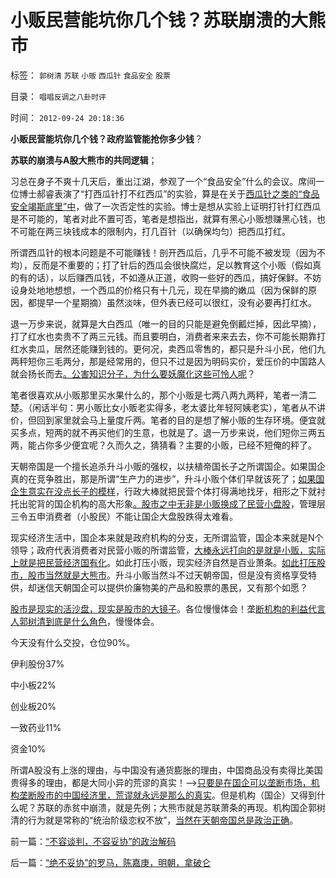 # 小贩民营能坑你几个钱？苏联崩溃的大熊市

标签： `郭树清` `苏联` `小贩` `西瓜针` `食品安全` `股票` 

目录： `唱唱反调之八卦时评`

时间： `2012-09-24 20:18:36`

**小贩民营能坑你几个钱？政府监管能抢你多少钱**？

**苏联的崩溃与A股大熊市的共同逻辑**；

习总在身子不爽十几天后，重出江湖，参观了一个“食品安全”什么的会议。席间一位博士郝睿表演了“打西瓜针打不红西瓜”的实验，算是在关于[西瓜针之类的“食品安全竭斯底里”中](../../../2012/2/13/食品安全不必歇斯底里，造假也需要成本.md)，做了一次否定性的实验。博士是想从实验上证明打针打红西瓜是不可能的，笔者对此不置可否，笔者是想指出，就算有黑心小贩想赚黑心钱，也不可能在两三块钱成本的限制内，打几百针（以确保均匀）把西瓜打红。

所谓西瓜针的根本问题是不可能赚钱！剖开西瓜后，几乎不可能不被发现（因为不均），反而是不重要的；打了针后的西瓜会很快腐烂，足以教育这个小贩（假如真的有的话），以后赚西瓜钱，不如遵从正道，收购一些好的西瓜，搞好保鲜。不妨设身处地地想想，一个西瓜的价格只有十几元，现在早摘的嫩瓜（因为保鲜的原因，都提早一个星期摘）虽然淡味，但外表已经可以很红，没有必要再打红水。

退一万步来说，就算是大白西瓜（唯一的目的只能是避免倒瓤烂掉，因此早摘），打了红水也卖贵不了两三元钱。而且要明白，消费者来来去去，你不可能长期靠打红水卖瓜，居然还能赚到钱的。更何况，卖西瓜零售的，都只是升斗小民，他们九两秤短你三毛两分，那是经常用的，但只不过是因为明码实价，爱压价的中国路人就会扬长而去[。公害知识分子，为什么要妖魔化这些可怜人呢](../../../2012/9/10/公害知识分子煽动民粹，为了闹革命！.md)？

笔者很喜欢从小贩那里买水果什么的，那个小贩是七两八两九两秤，笔者一清二楚。（闲话半句：男小贩比女小贩老实得多，老太婆比年轻阿姨老实），笔者从不讲价，但回到家里就会马上量度斤两。笔者的目的是想了解小贩的生存环境。便宜就买多点，短两的就不再买他们的生意，也就是了。退一万步来说，他们短你三两五两，能占你多少便宜呢？久而久之，猜猜看？主要的小贩，已经不短俺的秤了。

天朝帝国是一个擅长追杀升斗小贩的强权，以扶植帝国长子之所谓国企。如果国企真的在竞争胜出，那是所谓“生产力的进步”，升斗小贩个体们早就该死了；[如果国企生意实在没点长子的模样](../../../2009/7/22/泥足巨人的垄断是否需要反垄断.md)，行政大棒就把民营个体打得满地找牙，相形之下就衬托出驼背的国企机构的高大形象[。股市之中无非是小贩换成了民营小盘股](../../../2012/8/28/损人不利已的愚暴贱民.md)，管理层三令五申消费者（小股民）不能让国企大盘股跌得太难看。

现实经济生活中，国企本来就是政府机构的分支，无所谓监管，国企本来就是N个领导；政府代表消费者对民营小贩的所谓监管，[大棒永远打向的是就是小贩，实际上就是把民营经济国有化](../../../2011/4/29/菜篮子悲剧原因是国进民退.md)。如此打压小贩，现实经济自然是百业萧条。[如此打压股市，股市当然就是大熊市](../../../2012/9/21/证监会恐怕要对大熊市负全部责任.md)。升斗小贩当然斗不过天朝帝国，但是没有资格享受特供，却迷信天朝国企可以提供价廉物美的产品和股票的愚民，又有那个如愿？

[股市是现实的活沙盘，现实是股市的大镜子](../../../2012/5/7/证监会可以“挽国企将倾之大厦”吗？.md)。各位慢慢体会！垄[断机构的利益代言人郭树清到底是什么角色](../../../2012/6/7/国有垄断利益集团借改革为名“跑马圈地”.md)，慢慢体会。

今天没有什么交投，仓位90%。

伊利股份37%

中小板22%

创业板20%

一致药业11%

资金10%

所谓A股没有上涨的理由，与中国没有通货膨胀的理由，中国商品没有卖得比美国贵得多的理由，都是大同小异的荒谬的真实！——>[只要是在国企可以垄断市场，机构垄断股市的中国经济里，荒谬就永远是那么的真实](../../../2012/9/20/大熊市怎么才不会白白损失？.md)。但是机构（国企）又得到什么呢？苏联的赤贫中崩溃，就是先例；大熊市就是苏联萧条的再现。机构国企郭树清的行为就是常称的“统治阶级恋权不放”，[当然在天朝帝国总是政治正确](../../../2012/8/29/郭政委的那条新政“政治不正确”？.md)。



前一篇：[“不容谈判，不容妥协”的政治解码](../../../2012/9/24/“不容谈判，不容妥协”的政治解码.md)

后一篇：[“绝不妥协”的罗马，陈嘉庚，明朝，拿破仑](../../../2012/9/26/“绝不妥协”的罗马，陈嘉庚，明朝，拿破仑.md)